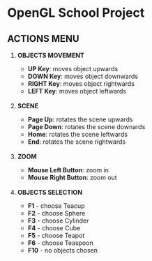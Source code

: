 # OpenGL School Project

## ACTIONS MENU
<ol>
  <li> <b>OBJECTS MOVEMENT</b> </li>
    <ul> 
      <li> <b>UP Key</b>: moves object upwards </li>  
      <li> <b>DOWN Key</b>: moves object downwards </li>  
      <li> <b>RIGHT Key</b>: moves object rightwards </li>  
      <li> <b>LEFT Key</b>: moves object leftwards </li>       
    </ul>
    <br>
    
  <li> <b>SCENE</b> </li>
    <ul> 
      <li> <b>Page Up</b>: rotates the scene upwards </li>  
      <li> <b>Page Down</b>: rotates the scene downards </li>  
      <li> <b>Home</b>: rotates the scene leftwards </li>  
      <li> <b>End</b>: rotates the scene rightwards </li>       
    </ul>
    <br>
    
  <li> <b>ZOOM</b> </li>
    <ul> 
      <li> <b>Mouse Left Button</b>: zoom in </li>  
      <li> <b>Mouse Right Button</b>: zoom out </li>  
    </ul>
    <br>
    
  <li> <b>OBJECTS SELECTION</b> </li>
    <ul> 
      <li> <b>F1</b> - choose Teacup </li>  
      <li> <b>F2</b> - choose Sphere </li>  
      <li> <b>F3</b> - choose Cylinder </li> 
      <li> <b>F4</b> - choose Cube </li> 
      <li> <b>F5</b> - choose Teapot </li> 
      <li> <b>F6</b> - choose Teaspoon </li> 
      <li> <b>F10</b> - no objects chosen </li> 
    </ul>    
</ol>
